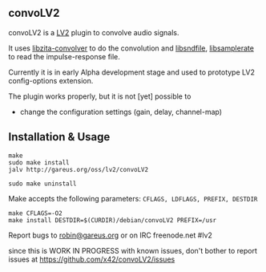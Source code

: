 convoLV2
--------

convoLV2 is a [LV2](http://lv2plug.in) plugin to convolve audio signals.

It uses [libzita-convolver](http://kokkinizita.linuxaudio.org/linuxaudio/downloads/index.html)
to do the convolution and [libsndfile](http://www.mega-nerd.com/libsndfile/),
[libsamplerate](http://www.mega-nerd.com/SRC/) to read the impulse-response file.

Currently it is in early Alpha development stage and used to prototype
LV2 config-options extension.

The plugin works properly, but it is not [yet] possible to
*   change the configuration settings (gain, delay, channel-map)

Installation & Usage
--------------------

    make
    sudo make install
    jalv http://gareus.org/oss/lv2/convoLV2
    
    sudo make uninstall

Make accepts the following parameters: `CFLAGS, LDFLAGS, PREFIX, DESTDIR`

    make CFLAGS=-O2
    make install DESTDIR=$(CURDIR)/debian/convoLV2 PREFIX=/usr

Report bugs to <robin@gareus.org> or on IRC freenode.net #lv2 

since this is WORK IN PROGRESS with known issues, don't bother to
report issues at https://github.com/x42/convoLV2/issues
